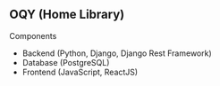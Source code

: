 ## OQY (Home Library)

Components

* Backend (Python, Django, Django Rest Framework)
* Database (PostgreSQL)
* Frontend (JavaScript, ReactJS)